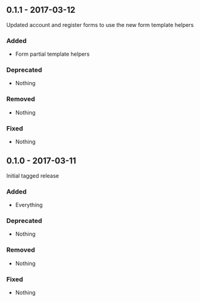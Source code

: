 ## 0.1.1 - 2017-03-12

Updated account and register forms to use the new form template helpers

### Added
* Form partial template helpers

### Deprecated
* Nothing

### Removed
* Nothing

### Fixed
* Nothing


## 0.1.0 - 2017-03-11

Initial tagged release

### Added
* Everything

### Deprecated
* Nothing

### Removed
* Nothing

### Fixed
* Nothing
